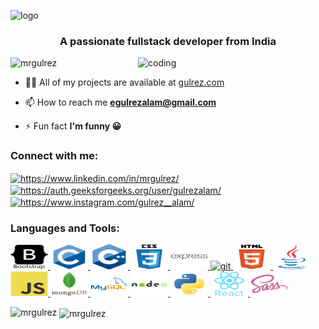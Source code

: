 ![logo](https://github.com/GulrezAlam07/GulrezAlam07/blob/main/github-header-image.png)

<!-- <h1 align="center">Hi 👋, I'm Gulrez Alam</h1> -->
<h3 align="center">A passionate fullstack developer from India</h3>
<img src="https://media0.giphy.com/media/qgQUggAC3Pfv687qPC/giphy.gif" alt="coding" align="right" width="300">

<p align="left"> <img src="https://komarev.com/ghpvc/?username=mrgulrez&label=Profile%20views&color=0e75b6&style=flat" alt="mrgulrez" /> </p>

- 👨‍💻 All of my projects are available at [gulrez.com](https://gulrez.com/)

- 📫 How to reach me **egulrezalam@gmail.com**

- ⚡ Fun fact **I'm funny 😀**

<h3 align="left">Connect with me:</h3>
<p align="left">
<a href="https://linkedin.com/in/https://www.linkedin.com/in/mrgulrez/" target="blank"><img align="center" src="https://raw.githubusercontent.com/rahuldkjain/github-profile-readme-generator/master/src/images/icons/Social/linked-in-alt.svg" alt="https://www.linkedin.com/in/mrgulrez/" height="30" width="40" /></a>
<a href="https://auth.geeksforgeeks.org/user/https://auth.geeksforgeeks.org/user/gulrezalam/" target="blank"><img align="center" src="https://raw.githubusercontent.com/rahuldkjain/github-profile-readme-generator/master/src/images/icons/Social/geeks-for-geeks.svg" alt="https://auth.geeksforgeeks.org/user/gulrezalam/" height="30" width="40" /></a>
  <a href="https://instagram.com/https://www.instagram.com/gulrez__alam/" target="blank"><img align="center" src="https://raw.githubusercontent.com/rahuldkjain/github-profile-readme-generator/master/src/images/icons/Social/instagram.svg" alt="https://www.instagram.com/gulrez__alam/" height="30" width="40" /></a>
</p>

<h3 align="left">Languages and Tools:</h3>
<p align="left"> <a href="https://getbootstrap.com" target="_blank" rel="noreferrer"> <img src="https://raw.githubusercontent.com/devicons/devicon/master/icons/bootstrap/bootstrap-plain-wordmark.svg" alt="bootstrap" width="60" height="40"/> </a> <a href="https://www.cprogramming.com/" target="_blank" rel="noreferrer"> <img src="https://raw.githubusercontent.com/devicons/devicon/master/icons/c/c-original.svg" alt="c" width="60" height="40"/> </a> <a href="https://www.w3schools.com/cpp/" target="_blank" rel="noreferrer"> <img src="https://raw.githubusercontent.com/devicons/devicon/master/icons/cplusplus/cplusplus-original.svg" alt="cplusplus" width="60" height="40"/> </a> <a href="https://www.w3schools.com/css/" target="_blank" rel="noreferrer"> <img src="https://raw.githubusercontent.com/devicons/devicon/master/icons/css3/css3-original-wordmark.svg" alt="css3" width="60" height="40"/> </a> <a href="https://expressjs.com" target="_blank" rel="noreferrer"> <img src="https://raw.githubusercontent.com/devicons/devicon/master/icons/express/express-original-wordmark.svg" alt="express" width="60" height="40"/> </a> <a href="https://git-scm.com/" target="_blank" rel="noreferrer"> <img src="https://www.vectorlogo.zone/logos/git-scm/git-scm-icon.svg" alt="git" width="60" height="40"/> </a> <a href="https://www.w3.org/html/" target="_blank" rel="noreferrer"> <img src="https://raw.githubusercontent.com/devicons/devicon/master/icons/html5/html5-original-wordmark.svg" alt="html5" width="60" height="40"/> </a> <a href="https://www.java.com" target="_blank" rel="noreferrer"> <img src="https://raw.githubusercontent.com/devicons/devicon/master/icons/java/java-original.svg" alt="java" width="60" height="40"/> </a> <a href="https://developer.mozilla.org/en-US/docs/Web/JavaScript" target="_blank" rel="noreferrer"> <img src="https://raw.githubusercontent.com/devicons/devicon/master/icons/javascript/javascript-original.svg" alt="javascript" width="60" height="40"/> </a> <a href="https://www.mongodb.com/" target="_blank" rel="noreferrer"> <img src="https://raw.githubusercontent.com/devicons/devicon/master/icons/mongodb/mongodb-original-wordmark.svg" alt="mongodb" width="60" height="40"/> </a> <a href="https://www.mysql.com/" target="_blank" rel="noreferrer"> <img src="https://raw.githubusercontent.com/devicons/devicon/master/icons/mysql/mysql-original-wordmark.svg" alt="mysql" width="60" height="40"/> </a> <a href="https://nodejs.org" target="_blank" rel="noreferrer"> <img src="https://raw.githubusercontent.com/devicons/devicon/master/icons/nodejs/nodejs-original-wordmark.svg" alt="nodejs" width="60" height="40"/> </a> <a href="https://www.python.org" target="_blank" rel="noreferrer"> <img src="https://raw.githubusercontent.com/devicons/devicon/master/icons/python/python-original.svg" alt="python" width="60" height="40"/> </a> <a href="https://reactjs.org/" target="_blank" rel="noreferrer"> <img src="https://raw.githubusercontent.com/devicons/devicon/master/icons/react/react-original-wordmark.svg" alt="react" width="60" height="40"/> </a> <a href="https://sass-lang.com" target="_blank" rel="noreferrer"> <img src="https://raw.githubusercontent.com/devicons/devicon/master/icons/sass/sass-original.svg" alt="sass" width="60" height="40"/> </a> </p>

<p><img align="left" src="https://github-readme-stats.vercel.app/api/top-langs?username=mrgulrez&show_icons=true&locale=en&layout=compact" alt="mrgulrez" /></p>

<p>&nbsp;<img align="center" src="https://github-readme-stats.vercel.app/api?username=mrgulrez&show_icons=true&locale=en" alt="mrgulrez" /></p>

<!-- <p><img align="center" src="https://github-readme-streak-stats.herokuapp.com/?user=mrgulrez&" alt="gulrezalam07" /></p> -->
